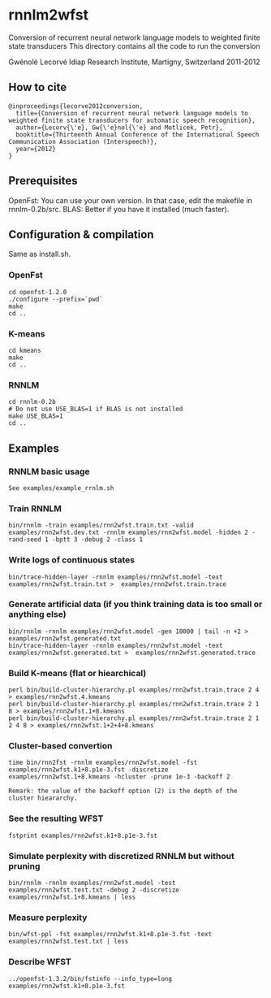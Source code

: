 rnnlm2wfst
==========

Conversion of recurrent neural network language models to weighted finite state transducers
This directory contains all the code to run the conversion

Gwénolé Lecorvé
Idiap Research Institute, Martigny, Switzerland
2011-2012

How to cite
-----------
	@inproceedings{lecorve2012conversion,
	  title={Conversion of recurrent neural network language models to weighted finite state transducers for automatic speech recognition},
	  author={Lecorv{\'e}, Gw{\'e}nol{\'e} and Motlicek, Petr},
	  booktitle={Thirteenth Annual Conference of the International Speech Communication Association (Interspeech)},
	  year={2012}
	}


Prerequisites
-------------

OpenFst: You can use your own version. In that case, edit the makefile in rnnlm-0.2b/src.
BLAS: Better if you have it installed (much faster).

Configuration & compilation
---------------------------

Same as install.sh.

### OpenFst
	cd openfst-1.2.0
	./configure --prefix=`pwd`
	make
	cd ..
	
### K-means
	cd kmeans
	make
	cd ..
	
### RNNLM
	cd rnnlm-0.2b
	# Do not use USE_BLAS=1 if BLAS is not installed
	make USE_BLAS=1
	cd ..

Examples
--------

### RNNLM basic usage
	See examples/example_rrnlm.sh

### Train RNNLM
	bin/rnnlm -train examples/rnn2wfst.train.txt -valid examples/rnn2wfst.dev.txt -rnnlm examples/rnn2wfst.model -hidden 2 -rand-seed 1 -bptt 3 -debug 2 -class 1

### Write logs of continuous states
	bin/trace-hidden-layer -rnnlm examples/rnn2wfst.model -text examples/rnn2wfst.train.txt >  examples/rnn2wfst.train.trace
	
### Generate artificial data (if you think training data is too small or anything else)
	bin/rnnlm -rnnlm examples/rnn2wfst.model -gen 10000 | tail -n +2 > examples/rnn2wfst.generated.txt
	bin/trace-hidden-layer -rnnlm examples/rnn2wfst.model -text examples/rnn2wfst.generated.txt >  examples/rnn2wfst.generated.trace
	
### Build K-means (flat or hiearchical)
	perl bin/build-cluster-hierarchy.pl examples/rnn2wfst.train.trace 2 4 > examples/rnn2wfst.4.kmeans
	perl bin/build-cluster-hierarchy.pl examples/rnn2wfst.train.trace 2 1 8 > examples/rnn2wfst.1+8.kmeans
	perl bin/build-cluster-hierarchy.pl examples/rnn2wfst.train.trace 2 1 2 4 8 > examples/rnn2wfst.1+2+4+8.kmeans

### Cluster-based convertion
	time bin/rnn2fst -rnnlm examples/rnn2wfst.model -fst examples/rnn2wfst.k1+8.p1e-3.fst -discretize examples/rnn2wfst.1+8.kmeans -hcluster -prune 1e-3 -backoff 2
	
	Remark: the value of the backoff option (2) is the depth of the cluster hieararchy.
	
### See the resulting WFST
	fstprint examples/rnn2wfst.k1+8.p1e-3.fst

### Simulate perplexity with discretized RNNLM but without pruning
	bin/rnnlm -rnnlm examples/rnn2wfst.model -test examples/rnn2wfst.test.txt -debug 2 -discretize examples/rnn2wfst.1+8.kmeans | less

### Measure perplexity
	bin/wfst-ppl -fst examples/rnn2wfst.k1+8.p1e-3.fst -text examples/rnn2wfst.test.txt | less
	
### Describe WFST
	../openfst-1.3.2/bin/fstinfo --info_type=long examples/rnn2wfst.k1+8.p1e-3.fst
